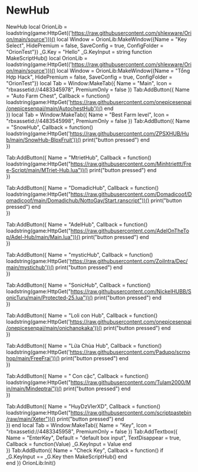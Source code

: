 # NewHub
NewHub
local OrionLib = loadstring(game:HttpGet(('https://raw.githubusercontent.com/shlexware/Orion/main/source')))()
local Window = OrionLib:MakeWindow({Name = "Key Select", HidePremium = false, SaveConfig = true, ConfigFolder = "OrionTest"})
_G.Key = "Hello"
_G.KeyInput = string
function MakeScriptHub()
local OrionLib = loadstring(game:HttpGet(('https://raw.githubusercontent.com/shlexware/Orion/main/source')))()
local Window = OrionLib:MakeWindow({Name = "Tổng Hợp Hack", HidePremium = false, SaveConfig = true, ConfigFolder = "OrionTest"})
local Tab = Window:MakeTab({
	Name = "Main",
	Icon = "rbxassetid://4483345978",
	PremiumOnly = false
})
Tab:AddButton({
	Name = "Auto Farm Chest",
	Callback = function()
      		loadstring(game:HttpGet('https://raw.githubusercontent.com/onepicesenpai/onepicesenpai/main/AutochestHub'))()
  	end    
})
local Tab = Window:MakeTab({
	Name = "Best Farm level",
	Icon = "rbxassetid://4483545998",
	PremiumOnly = false
	})
Tab:AddButton({
	Name = "SnowHub",
	Callback = function()
loadstring(game:HttpGet('https://raw.githubusercontent.com/ZPSXHUB/Hub/main/SnowHub-BloxFruit'))()
      		print("button pressed")
  	end    
})

Tab:AddButton({
	Name = "MtrietHub",
	Callback = function()
loadstring(game:HttpGet("https://raw.githubusercontent.com/Minhtriettt/Free-Script/main/MTriet-Hub.lua"))()
      		print("button pressed")
  	end    
})

Tab:AddButton({
	Name = "DomadicHub",
	Callback = function()
loadstring(game:HttpGet("https://raw.githubusercontent.com/Domadicoof/Domadicoof/main/Domadichub/NottoGay/Start.ranscript"))()
      		print("button pressed")
  	end    
})

Tab:AddButton({
	Name = "AdelHub",
	Callback = function()
loadstring(game:HttpGet("https://raw.githubusercontent.com/AdelOnTheTop/Adel-Hub/main/Main.lua"))()
      		print("button pressed")
  	end    
})

Tab:AddButton({
	Name = "mysticHub",
	Callback = function()
loadstring(game:HttpGet('https://raw.githubusercontent.com/ZoiIntra/Dec/main/mystichub'))()
      		print("button pressed")
  	end    
})

Tab:AddButton({
	Name = "SonicHub",
	Callback = function()
loadstring(game:HttpGet("https://raw.githubusercontent.com/NickelHUBB/SonicTuru/main/Protected-25.lua"))()
      		print("button pressed")
  	end    
})

Tab:AddButton({
	Name = "Loli con Hub",
	Callback = function()
loadstring(game:HttpGet('https://raw.githubusercontent.com/onepicesenpai/onepicesenpai/main/onichanokaka'))()
      		print("button pressed")
  	end    
})

Tab:AddButton({
	Name = "Lửa Chùa Hub",
	Callback = function()
loadstring(game:HttpGet('https://raw.githubusercontent.com/Padupo/scrnohop/main/FreeFrai'))()
      		print("button pressed")
  	end    
})

Tab:AddButton({
	Name = " Con cặc",
	Callback = function()
loadstring(game:HttpGet("https://raw.githubusercontent.com/Tulam2000/Min/main/Mindeptrai"))()
      		print("button pressed")
  	end    
})

Tab:AddButton({
	Name = "HuyDzVlerXD",
	Callback = function()
loadstring(game:HttpGet("https://raw.githubusercontent.com/scriptpastebin/raw/main/Xeter"))()
      		print("button pressed")
  	end    
})
end
local Tab = Window:MakeTab({
	Name = "Key",
	Icon = "rbxassetid://4483345958",
	PremiumOnly = false
})
Tab:AddTextbox({
	Name = "EnterKey",
	Default = "default box input",
	TextDisappear = true,
	Callback = function(Value)
		_G.KeyInput = Value
	end	  
})
Tab:AddButton({
	Name = "Check Key",
	Callback = function()
      		if _G.KeyInput == _G.Key then
    MakeScriptHub()
  	end    
end
})
OrionLib:Init()
